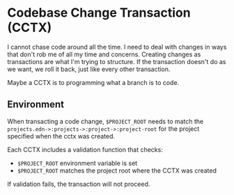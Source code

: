 # Codebase Change Transaction (CCTX)

I cannot chase code around all the time. I need to deal with changes in ways that don't rob me of all my time and concerns. Creating changes as transactions are what I'm trying to structure. If the transaction doesn't do as we want, we roll it back, just like every other transaction.

Maybe a CCTX is to programming what a branch is to code.

## Environment
When transacting a code change, `$PROJECT_ROOT` needs to match the `projects.edn->:projects->:project->:project-root` for the project specified when the cctx was created.

Each CCTX includes a validation function that checks:
- `$PROJECT_ROOT` environment variable is set
- `$PROJECT_ROOT` matches the project root where the CCTX was created

If validation fails, the transaction will not proceed.